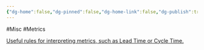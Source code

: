 ```yaml
---
{"dg-home":false,"dg-pinned":false,"dg-home-link":false,"dg-publish":true,"tags":["dgblip"],"created-date":"2021-03-19T00:00:00","disabled rules":["yaml-title","yaml-title-alias","file-name-heading"],"title":"philipp @ 2021-03-19","dg-permalink":"2021/03/19/nelson-rules/","updated-date":"2025-04-30T22:27:37","dg-path":"blips/2021-03-19-nelson-rules.md","permalink":"/2021/03/19/nelson-rules/","dgPassFrontmatter":true}
---
```



#Misc #Metrics

[Useful rules for interpreting metrics, such as Lead Time or Cycle Time.](https://en.wikipedia.org/wiki/Nelson_rules)



